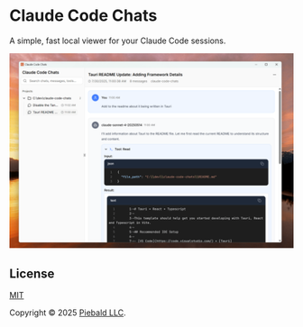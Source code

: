 # Claude Code Chats

A simple, fast local viewer for your Claude Code sessions.

![Screenshot of Claude Code Chats](./assets/screenshot.png)

## License

[MIT](./LICENSE)

Copyright &copy; 2025 [Piebald LLC](https://piebald.ai).
